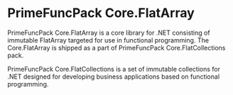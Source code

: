 # PrimeFuncPack Core.FlatArray

PrimeFuncPack Core.FlatArray is a core library for .NET consisting of immutable FlatArray targeted for use in functional programming.
The Core.FlatArray is shipped as a part of PrimeFuncPack Core.FlatCollections pack.

PrimeFuncPack Core.FlatCollections is a set of immutable collections for .NET designed for developing business applications based on functional programming.
